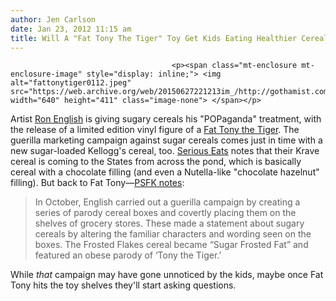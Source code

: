 ```yaml
---
author: Jen Carlson
date: Jan 23, 2012 11:15 am
title: Will A "Fat Tony The Tiger" Toy Get Kids Eating Healthier Cereals?
---
```


	
										<p><span class="mt-enclosure mt-enclosure-image" style="display: inline;"> <img alt="fattonytiger0112.jpeg" src="https://web.archive.org/web/20150627221213im_/http://gothamist.com/attachments/arts_jen/fattonytiger0112.jpeg" width="640" height="411" class="image-none"> </span></p>

<p>Artist <a href="https://web.archive.org/web/20150627221213/http://gothamist.com/tags/ronenglish">Ron English</a> is giving sugary cereals his &quot;POPaganda&quot; treatment, with the release of a limited edition vinyl figure of a <a href="https://web.archive.org/web/20150627221213/http://www.popaganda.com/blog1.php/2012/01/18/fat-tony-vinyl-figure-coming-soon">Fat Tony the Tiger</a>. The guerilla marketing campaign against sugar cereals comes just in time with a new sugar-loaded Kellogg&apos;s cereal, too. <a href="https://web.archive.org/web/20150627221213/http://www.seriouseats.com/2012/01/kelloggs-krave-cereal-chocolate-uk-us.html?utm_source=feedburner&amp;utm_medium=feed&amp;utm_campaign=Feed%3A+seriouseatsfeaturesvideos+%28Serious+Eats%29">Serious Eats</a> notes that their Krave cereal is coming to the States from across the pond, which is basically cereal with a chocolate filling (and even a Nutella-like &quot;chocolate hazelnut&quot; filling). But back to Fat Tony&#x2014;<a href="https://web.archive.org/web/20150627221213/http://www.psfk.com/2012/01/fat-tony-the-tiger-guerilla-marketing.html">PSFK notes</a>:</p>

<blockquote>In October, English carried out a guerilla campaign by creating a series of parody cereal boxes and covertly placing them on the shelves of grocery stores. These made a statement about sugary cereals by altering the familiar characters and wording seen on the boxes. The Frosted Flakes cereal became &#x201C;Sugar Frosted Fat&#x201D; and featured an obese parody of &#x2018;Tony the Tiger.&#x2019;</blockquote>

<p>While <em>that</em> campaign may have gone unnoticed by the kids, maybe once Fat Tony hits the toy shelves they&apos;ll start asking questions.</p>					
										
									
				